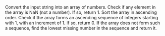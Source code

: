 Convert the input string into an array of numbers.
Check if any element in the array is NaN (not a number). If so, return 1.
Sort the array in ascending order.
Check if the array forms an ascending sequence of integers starting with 1, with an increment of 1. If so, return 0.
If the array does not form such a sequence, find the lowest missing number in the sequence and return it.